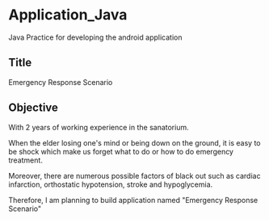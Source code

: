 # Application_Java
Java Practice for developing the android application


## Title
Emergency Response Scenario


## Objective
With 2 years of working experience in the sanatorium.

When the elder losing one's mind or being down on the ground, it is easy to be shock which make us forget what to do or how to do emergency treatment.

Moreover, there are numerous possible factors of black out such as cardiac infarction, orthostatic hypotension, stroke and hypoglycemia.

Therefore, I am planning to build application named "Emergency Response Scenario"
